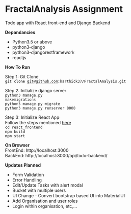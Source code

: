 # FractalAnalysis Assignment
Todo app with React front-end and Django Backend

**Depandancies**
<ul>
  <li>Python3.5 or above</li>
  <li>python3-django</li>
  <li>python3-djangorestframework</li>
  <li>reactjs</li>
</ul>

**How To Run** <br>

Step 1: Git Clone <br>
    <code>git clone git@github.com:karthick37/FractalAnalysis.git</code><br>
  
Step 2: Initialize django server <br>
    <code>python3 manage.py makemigrations</code> <br>
    <code>python3 manage.py migrate</code> <br>
    <code>python3 manage.py runserver 8000</code> <br>
  
Step 3: Initialize React App <br>
    Follow the steps mentioned <a href="https://github.com/karthick37/FractalAnalysis/tree/master/todo_frontend">here</a> <br>
    <code>cd react_frontend</code> <br>
    <code>npm build </code> <br>
    <code>npm start </code> <br>
  
**On Browser** <br>
    FrontEnd: <url>http://localhost:3000</url> <br>
    BackEnd:  <url>http://localhost:8000/api/todo-backend/</url>
 

**Updates Planned**
  <ul>
    <li>Form Validation</li>
    <li>Error Handling</li>
    <li>Edit/Update Tasks with alert modal</li>
    <li>Bucket with multiple users</li>
    <li>UI Change - Convert bootstrap based UI into MaterialUI</li>
    <li>Add Organisation and user roles</li>
    <li>Login within organisation, etc,... </li>
  </ul>
